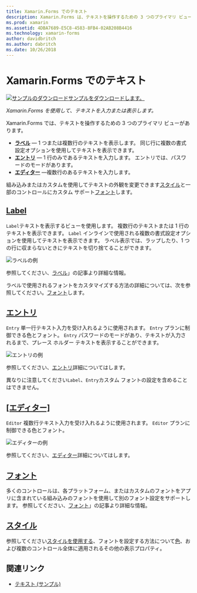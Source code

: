 ```yaml
---
title: Xamarin.Forms でのテキスト
description: Xamarin.Forms は、テキストを操作するための 3 つのプライマリ ビューを備え、この記事は、それらを使用して入力し、Xamarin.Forms アプリケーションでテキストを表示する方法を説明します。
ms.prod: xamarin
ms.assetid: 4DBA7689-E5C8-4583-8FB4-02AB208B4416
ms.technology: xamarin-forms
author: davidbritch
ms.author: dabritch
ms.date: 10/26/2018
---
```


# <a name="text-in-xamarinforms"></a>Xamarin.Forms でのテキスト

[![サンプルのダウンロード](~/media/shared/download.png)サンプルをダウンロードします。](https://developer.xamarin.com/samples/xamarin-forms/UserInterface/Text)

_Xamarin.Forms を使用して、テキストを入力または表示します。_

Xamarin.Forms では、テキストを操作するための 3 つのプライマリ ビューがあります。

- **[ラベル](#Label)** &mdash; 1 つまたは複数行のテキストを表示します。 同じ行に複数の書式設定オプションを使用してテキストを表示できます。
- **[エントリ](#Entry)** &mdash; 1 行のみであるテキストを入力します。 エントリでは、パスワードのモードがあります。
- **[エディター](#Editor)**  &mdash;複数行のあるテキストを入力します。

組み込みまたはカスタムを使用してテキストの外観を変更できます[スタイル](#Styles)と一部のコントロールにカスタム サポート[フォント](#Fonts)します。

<a name="Label" />

## <a name="labellabelmd"></a>[Label](label.md)

`Label`テキストを表示するビューを使用します。 複数行のテキストまたは 1 行のテキストを表示できます。 `Label` インラインで使用される複数の書式設定オプションを使用してテキストを表示できます。 ラベル表示では、ラップしたり、1 つの行に収まらないときにテキストを切り捨てることができます。

![](images/label.png "ラベルの例")

参照してください、[ラベル](label.md)」の記事より詳細な情報。

ラベルで使用されるフォントをカスタマイズする方法の詳細については、次を参照してください。[フォント](fonts.md)します。

<a name="Entry" />

## <a name="entryentrymd"></a>[エントリ](entry.md)

`Entry` 単一行テキスト入力を受け入れるように使用されます。 `Entry` プランに制御できる色とフォント。 `Entry` パスワードのモードがあり、テキストが入力されるまで、プレース ホルダー テキストを表示することができます。

![](images/entry.png "エントリの例")

参照してください、[エントリ](entry.md)詳細についてはします。

異なりに注意してください`Label`、`Entry`カスタム フォントの設定を含めることはできません。

<a name="Editor" />

## <a name="editoreditormd"></a>[[エディター]](editor.md)

`Editor` 複数行テキスト入力を受け入れるように使用されます。 `Editor` プランに制御できる色とフォント。

![](images/editor.png "エディターの例")

参照してください、[エディター](editor.md)詳細についてはします。

<a name="Fonts" />

## <a name="fontsfontsmd"></a>[フォント](fonts.md)

多くのコントロールは、各プラットフォーム、またはカスタムのフォントをアプリに含まれている組み込みのフォントを使用して別のフォント設定をサポートします。 参照してください、[フォント](fonts.md)」の記事より詳細な情報。

<a name="Styles" />

## <a name="stylesstylesmd"></a>[スタイル](styles.md)

参照してください[スタイルを使用する](~/xamarin-forms/user-interface/styles/index.md)、フォントを設定する方法について[色](~/xamarin-forms/user-interface/colors.md)、および複数のコントロール全体に適用されるその他の表示プロパティ。

## <a name="related-links"></a>関連リンク

- [テキスト (サンプル)](https://developer.xamarin.com/samples/xamarin-forms/UserInterface/Text)

